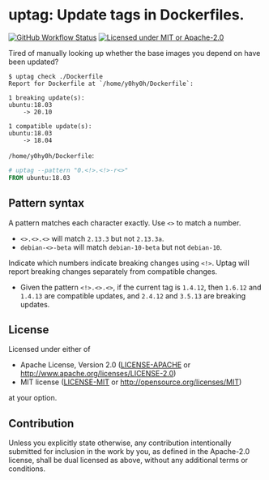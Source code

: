 # uptag: Update tags in Dockerfiles.
[![GitHub Workflow Status](https://github.com/Y0hy0h/uptag/workflows/Build/badge.svg)](https://github.com/Y0hy0h/uptag/actions) [![Licensed under MIT or Apache-2.0](https://img.shields.io/badge/license-MIT%2FApache--2.0-blue)](#license)

Tired of manually looking up whether the base images you depend on have been updated?

```
$ uptag check ./Dockerfile
Report for Dockerfile at `/home/y0hy0h/Dockerfile`:

1 breaking update(s):
ubuntu:18.03
    -> 20.10

1 compatible update(s):
ubuntu:18.03
    -> 18.04
```

`/home/y0hy0h/Dockerfile`:
```Dockerfile
# uptag --pattern "0.<!>.<!>-r<>"
FROM ubuntu:18.03
```

## Pattern syntax
A pattern matches each character exactly. Use `<>` to match a number.  
- `<>.<>.<>` will match `2.13.3` but not `2.13.3a`.
- `debian-<>-beta` will match `debian-10-beta` but not `debian-10`.

Indicate which numbers indicate breaking changes using `<!>`. Uptag will report breaking changes separately from compatible changes.  
- Given the pattern `<!>.<>.<>`, if the current tag is `1.4.12`, then `1.6.12` and `1.4.13` are compatible updates, and `2.4.12` and `3.5.13` are breaking updates.

## License
Licensed under either of

 * Apache License, Version 2.0
   ([LICENSE-APACHE](LICENSE-APACHE) or http://www.apache.org/licenses/LICENSE-2.0)
 * MIT license
   ([LICENSE-MIT](LICENSE-MIT) or http://opensource.org/licenses/MIT)

at your option.

## Contribution
Unless you explicitly state otherwise, any contribution intentionally submitted
for inclusion in the work by you, as defined in the Apache-2.0 license, shall be
dual licensed as above, without any additional terms or conditions.